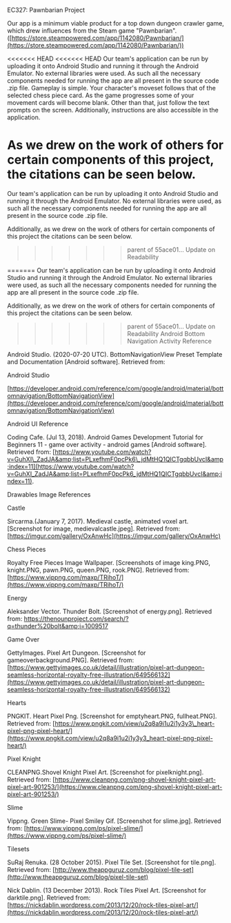 EC327: Pawnbarian Project

Our app is a minimum viable product for a top down dungeon crawler game, which drew influences from the Steam game &quot;Pawnbarian&quot;. ([https://store.steampowered.com/app/1142080/Pawnbarian/](https://store.steampowered.com/app/1142080/Pawnbarian/))

<<<<<<< HEAD
<<<<<<< HEAD
Our team&#39;s application can be run by uploading it onto Android Studio and running it through the Android Emulator. No external libraries were used. As such all the necessary components needed for running the app are all present in the source code .zip file. Gameplay is simple. Your character&#39;s moveset follows that of the selected chess piece card. As the game progresses some of your movement cards will become blank. Other than that, just follow the text prompts on the screen. Additionally, instructions are also accessible in the application.

As we drew on the work of others for certain components of this project, the citations can be seen below.
=======
Our team&#39;s application can be run by uploading it onto Android Studio and running it through the Android Emulator. No external libraries were used, as such all the necessary components needed for running the app are all present in the source code .zip file.

Additionally, as we drew on the work of others for certain components of this project the citations can be seen below.
>>>>>>> parent of 55ace01... Update on Readability

=======
Our team&#39;s application can be run by uploading it onto Android Studio and running it through the Android Emulator. No external libraries were used, as such all the necessary components needed for running the app are all present in the source code .zip file.

Additionally, as we drew on the work of others for certain components of this project the citations can be seen below.

>>>>>>> parent of 55ace01... Update on Readability
Android Bottom Navigation Activity Reference

Android Studio. (2020-07-20 UTC). BottomNavigationView Preset Template and Documentation [Android software]. Retrieved from:

Android Studio

[https://developer.android.com/reference/com/google/android/material/bottomnavigation/BottomNavigationView](https://developer.android.com/reference/com/google/android/material/bottomnavigation/BottomNavigationView)

Android UI Reference

Coding Cafe. (Jul 13, 2018). Android Games Development Tutorial for Beginners 11 - game over activity - android games [Android software]. Retrieved from: [https://www.youtube.com/watch?v=GuhXI\_ZadJA&amp;list=PLxefhmF0pcPk6\_jdMtHQ1QICTgqbbUvcI&amp;index=11](https://www.youtube.com/watch?v=GuhXI_ZadJA&amp;list=PLxefhmF0pcPk6_jdMtHQ1QICTgqbbUvcI&amp;index=11).

Drawables Image References

Castle

Sircarma.(January 7, 2017). Medieval castle, animated voxel art. [Screenshot for image, medievalcastle.jpeg]. Retrieved from: [https://imgur.com/gallery/OxAnwHc](https://imgur.com/gallery/OxAnwHc)

Chess Pieces

Royalty Free Pieces Image Wallpaper. [Screenshots of image king.PNG, knight.PNG, pawn.PNG, queen.PNG, rook.PNG]. Retrieved from: [https://www.vippng.com/maxp/TRihoT/](https://www.vippng.com/maxp/TRihoT/)

Energy

Aleksander Vector. Thunder Bolt. [Screenshot of energy.png]. Retrieved from: https://thenounproject.com/search/?q=thunder%20bolt&amp;i=1009517

Game Over

GettyImages. Pixel Art Dungeon. [Screenshot for gameoverbackground.PNG]. Retrieved from: [https://www.gettyimages.co.uk/detail/illustration/pixel-art-dungeon-seamless-horizontal-royalty-free-illustration/649566132](https://www.gettyimages.co.uk/detail/illustration/pixel-art-dungeon-seamless-horizontal-royalty-free-illustration/649566132)

Hearts

PNGKIT. Heart Pixel Png. [Screenshot for emptyheart.PNG, fullheat.PNG]. Retrieved from: [https://www.pngkit.com/view/u2q8a9i1u2i1y3y3\_heart-pixel-png-pixel-heart/](https://www.pngkit.com/view/u2q8a9i1u2i1y3y3_heart-pixel-png-pixel-heart/)

Pixel Knight

CLEANPNG.Shovel Knight Pixel Art. [Screenshot for pixelknight.png]. Retrieved from: [https://www.cleanpng.com/png-shovel-knight-pixel-art-pixel-art-901253/](https://www.cleanpng.com/png-shovel-knight-pixel-art-pixel-art-901253/)

Slime

Vippng. Green Slime- Pixel Smiley Gif. [Screenshot for slime.jpg]. Retrieved from: [https://www.vippng.com/ps/pixel-slime/](https://www.vippng.com/ps/pixel-slime/)

Tilesets

SuRaj Renuka. (28 October 2015). Pixel Tile Set. [Screenshot for tile.png]. Retrieved from: [http://www.theappguruz.com/blog/pixel-tile-set](http://www.theappguruz.com/blog/pixel-tile-set)

Nick Dablin. (13 December 2013). Rock Tiles Pixel Art. [Screenshot for darktile.png]. Retrieved from: [https://nickdablin.wordpress.com/2013/12/20/rock-tiles-pixel-art/](https://nickdablin.wordpress.com/2013/12/20/rock-tiles-pixel-art/)
